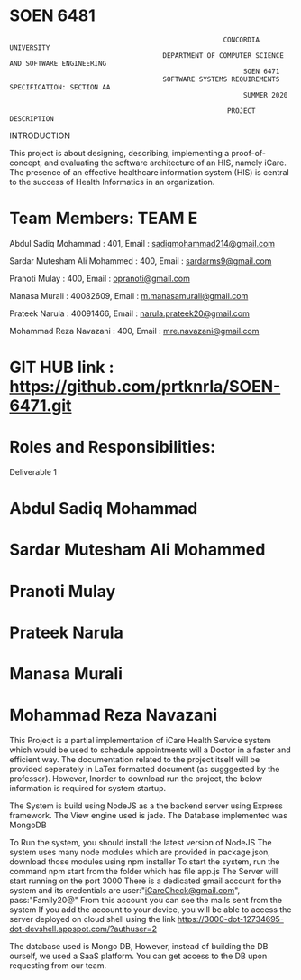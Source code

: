 # SOEN 6481

                                                         CONCORDIA UNIVERSITY
                                          DEPARTMENT OF COMPUTER SCIENCE AND SOFTWARE ENGINEERING
                                                              SOEN 6471
                                          SOFTWARE SYSTEMS REQUIREMENTS SPECIFICATION: SECTION AA
                                                              SUMMER 2020
  
                                                          PROJECT DESCRIPTION
INTRODUCTION

This project is about designing, describing, implementing a proof-of-concept, and
evaluating the software architecture of an HIS, namely iCare. The presence of an effective healthcare information system (HIS) is central to the success of Health Informatics in an organization.

# Team Members: TEAM E
Abdul Sadiq Mohammad          :  401, Email : sadiqmohammad214@gmail.com

Sardar Mutesham Ali Mohammed  :  400, Email : sardarms9@gmail.com

Pranoti Mulay                 :  400, Email : opranoti@gmail.com

Manasa Murali                 :  40082609, Email :  m.manasamurali@gmail.com

Prateek Narula                :  40091466, Email : narula.prateek20@gmail.com

Mohammad Reza Navazani		  :  400, Email : mre.navazani@gmail.com

# GIT HUB link : https://github.com/prtknrla/SOEN-6471.git

# Roles and Responsibilities:

Deliverable 1

# Abdul Sadiq Mohammad

# Sardar Mutesham Ali Mohammed
  
# Pranoti Mulay

# Prateek Narula

# Manasa Murali

# Mohammad Reza Navazani	


This Project is a partial implementation of iCare Health Service system which would be used to schedule appointments will a Doctor in a faster and efficient way. The documentation related to the project itself will be provided seperately in LaTex formatted document (as sugggested by the professor). However, Inorder to download run the project, the below information is required for system startup.

The System is build using NodeJS as a the backend server using Express framework. The View engine used is jade. The Database implemented was MongoDB

To Run the system, you should install the latest version of NodeJS
The system uses many node modules which are provided in package.json, download those modules using npm installer
To start the system, run the command npm start from the folder which has file app.js
The Server will start running on the port 3000
There is a dedicated gmail account for the system and its credentials are 
user:"iCareCheck@gmail.com",
pass:"Family20@"
From this account you can see the mails sent from the system
If you add the account to your device, you will be able to access the server deployed on cloud shell using the link
https://3000-dot-12734695-dot-devshell.appspot.com/?authuser=2

The database used is Mongo DB, However, instead of building the DB ourself, we used a SaaS platform.
You can get access to the DB upon requesting from our team.


